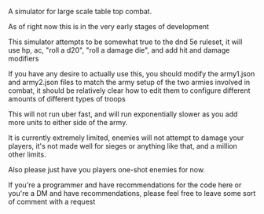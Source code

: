 A simulator for large scale table top combat. 

As of right now this is in the very early stages of development

This simulator attempts to be somewhat true to the dnd 5e ruleset, it will use hp, ac, "roll a d20", "roll a damage die", and add hit and damage modifiers

If you have any desire to actually use this, you should modify the army1.json and army2.json files to match the army setup of the two armies involved in combat, it should be relatively clear how to edit them to configure different amounts of different types of troops

This will not run uber fast, and will run exponentially slower as you add more units to either side of the army.

It is currently extremely limited, enemies will not attempt to damage your players, it's not made well for sieges or anything like that, and a million other limits.

Also please just have you players one-shot enemies for now.

If you're a programmer and have recommendations for the code here or you're a DM and have recommendations, please feel free to leave some sort of comment with a request
